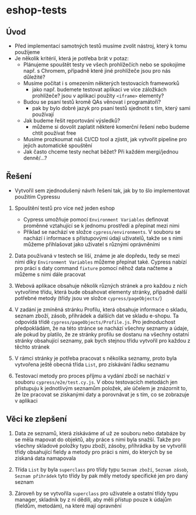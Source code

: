 # eshop-tests

## Úvod
- Před implementací samotných testů musíme zvolit nástroj, který k tomu použijeme
- Je několik kritérií, která je potřeba brát v potaz:
   * Plánujeme spouštět testy ve všech prohlížečích nebo se spokojíme např. s Chromem, případně které jiné prohlížeče jsou pro nás důležité?
   * Musíme počítat i s omezením některých testovacích frameworků 
      - jako např. budemete testovat aplikaci ve více záložkách prohlížeče? jsou v aplikaci použity `<iframe>` elementy?
   * Budou se psaní testů kromě QAs věnovat i programátoři? 
      - pak by bylo dobré jazyk pro psaní testů sjednotit s tím, který sami používají
   * Jak budeme řešit reportování výsledků?
      - můžeme si dovolit zaplatit některé komerční řešení nebo budeme chtít používat free
   * Musíme prozkoumat náš CI/CD tool a zjistit, jak vytvořit pipeline pro jejich automatické spouštění
   * Jak často chceme testy nechat běžet? Při každém mergi/jednou denně/...?
 
## Řešení
- Vytvořil sem zjednodušený návrh řešení tak, jak by to šlo implementovat použitím Cypressu
  
1. Spouštění testů pro více než jeden eshop
   - Cypress umožňuje pomocí `Environment Variables` definovat proměnné vztahující se k jednomu prostředí a přepínat mezi nimi
   - Příklad se nachází ve složce `cypress/environments`. V souboru se nachází i informace s přístupovými údaji uživatelů, takže se s nimi můžeme přihlašovat jako uživatel s různými oprávněními
  
3. Data používaná v testech se liší, známe je ale dopředu, tedy se mezi nimi díky `Environment Variables` můžeme přepínat také. Cypress nabízí pro práci s daty command `fixture` pomocí něhož data načteme a můžeme s nimi dále pracovat
     
4. Webová aplikace obsahuje několik různých stránek a pro každou z nich vytvoříme třídu, která bude obsahovat elementy stránky, případně další potřebné metody (třídy jsou ve složce `cypress/pageObjects/`)

5. V zadání je zmíněná stránku Profilu, která obsahuje informace o skladu, seznam zboží, zásob, přihrádek a dalších dat ve skladu e-shopu. Ta odpovídá třídě `cypress/pageObjects/Profile.js`. Pro jednoduchost předpokládám, že na této stránce se nachází všechny seznamy a údaje, ale pokud by platilo, že ze stránky profilu se dostanu na všechny ostatní stránky obsahující seznamy, pak bych stejnou třídu vytvořil pro každou z těchto stránek

6. V rámci stránky je potřeba pracovat s několika seznamy, proto byla vytvořena ještě obecná třída `List`, pro získávání řádku seznamu

7. Testovací metody pro proces příjmu a vydání zboží se nachází v souboru `cypress/e2e/test.cy.js`. V obou testovacích metodách jen přistupuju k jednotlivým seznamům položek, ale účelem je znázornit to, že lze pracovat se získanými daty a porovnávat je s tím, co se zobrazuje v aplikaci

## Věci ke zlepšení

1. Data ze seznamů, která získáváme ať už ze souboru nebo databáze by se měla mapovat do objektů, aby práce s nimi byla snažší. Takže pro všechny skladové položky typu zboží, zásoby, příhrádka by se vytvořili třídy obsahující fieldy a metody pro práci s nimi, do kterých by se získaná data namapovala

2. Třída `List` by byla `superclass` pro třídy typu `Seznam zboží`, `Seznam zásob`, `Seznam přihrádek` tyto třídy by pak měly metody specifické jen pro daný seznam

3. Zároveň by se vytvořila `superclass` pro uživatele a ostatní třídy typu manager, skladník by z ní dědili, aby měli přístup pouze k údajům (fieldům, metodám), na které mají opravnění
   
   
   
